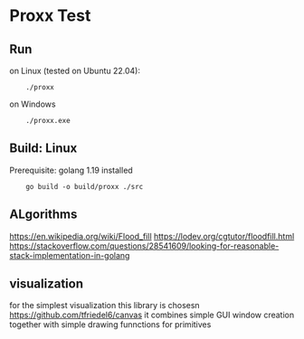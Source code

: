 # Proxx Test

## Run 

on Linux (tested on Ubuntu 22.04):
```
    ./proxx
```

on Windows 
```
    ./proxx.exe
```


## Build: Linux
Prerequisite: golang 1.19 installed
```
    go build -o build/proxx ./src
```


## ALgorithms 
https://en.wikipedia.org/wiki/Flood_fill
https://lodev.org/cgtutor/floodfill.html
https://stackoverflow.com/questions/28541609/looking-for-reasonable-stack-implementation-in-golang

## visualization

for the simplest visualization this library is chosesn
https://github.com/tfriedel6/canvas
it combines simple GUI window creation together with simple drawing funnctions for primitives